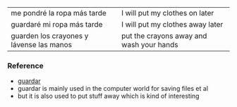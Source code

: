 

| | |
|-|-|
| me pondré la ropa más tarde | I will put my clothes on later |
| guardaré mi ropa más tarde | I will put my clothes away later |
| guarden los crayones y lávense las manos | put the crayons away and wash your hands |

### Reference

- [guardar](https://www.spanishdict.com/conjugate/guardar)
- guardar is mainly used in the computer world for saving files et al
- but it is also used to put stuff away which is kind of interesting
